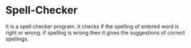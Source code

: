 # Spell-Checker
It is a spell checker program. It checks if the spelling of entered word is right or wrong. if spelling is wrong then it gives the suggestions of correct spellings.
